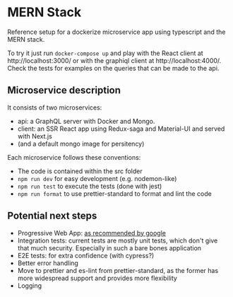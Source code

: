 # MERN Stack

Reference setup for a dockerize microservice app using typescript and the MERN stack.

To try it just run `docker-compose up` and play with the React client at http://localhost:3000/ or with the graphiql client at http://localhost:4000/. Check the tests for examples on the queries that can be made to the api.

## Microservice description

It consists of two microservices:

- api: a GraphQL server with Docker and Mongo.
- client: an SSR React app using Redux-saga and Material-UI and served with Next.js
- (and a default mongo image for persitency)

Each microservice follows these conventions:

- The code is contained within the src folder
- `npm run dev` for easy development (e.g. nodemon-like)
- `npm run test` to execute the tests (done with jest)
- `npm run format` to use prettier-standard to format and lint the code

## Potential next steps

- Progressive Web App: [as recommended by google](https://developers.google.com/web/ilt/pwa/why-build-pwa)
- Integration tests: current tests are mostly unit tests, which don't give that much security. Especially in such a bare bones application
- E2E tests: for extra confidence (with cypress?)
- Better error handling
- Move to prettier and es-lint from prettier-standard, as the former has more widespread support and provides more flexibility
- Logging
